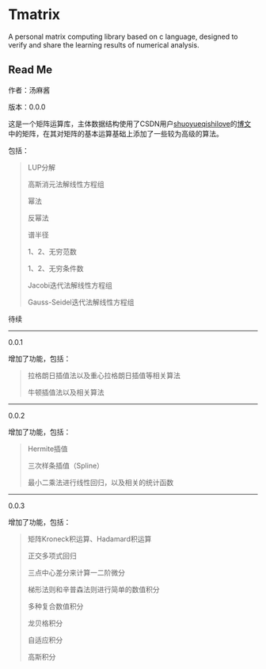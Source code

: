 # Tmatrix
A personal matrix computing library based on c language, designed to verify and share the learning results of numerical analysis.
## Read Me

作者：汤麻酱

版本：0.0.0

这是一个矩阵运算库，主体数据结构使用了CSDN用户[shuoyueqishilove](https://blog.csdn.net/shuoyueqishilove)的[博文](https://blog.csdn.net/shuoyueqishilove/article/details/80427501)中的矩阵，在其对矩阵的基本运算基础上添加了一些较为高级的算法。

包括：

>LUP分解
>
>高斯消元法解线性方程组
>
>幂法
>
>反幂法
>
>谱半径
>
>1、2、无穷范数
>
>1、2、无穷条件数
>
>Jacobi迭代法解线性方程组
>
>Gauss-Seidel迭代法解线性方程组

待续

-----

0.0.1

增加了功能，包括：

> 拉格朗日插值法以及重心拉格朗日插值等相关算法
>
> 牛顿插值法以及相关算法

-----

0.0.2

增加了功能，包括：

> Hermite插值
>
> 三次样条插值（Spline）
>
> 最小二乘法进行线性回归，以及相关的统计函数

-----

0.0.3

增加了功能，包括：

> 矩阵Kroneck积运算、Hadamard积运算
>
> 正交多项式回归
>
> 三点中心差分来计算一二阶微分
>
> 梯形法则和辛普森法则进行简单的数值积分
>
> 多种复合数值积分
>
> 龙贝格积分
>
> 自适应积分
>
> 高斯积分
